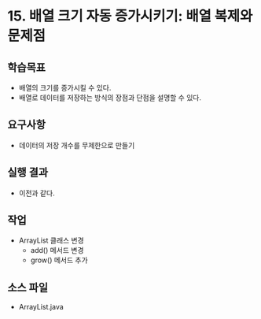 # 15. 배열 크기 자동 증가시키기: 배열 복제와 문제점

## 학습목표

- 배열의 크기를 증가시킬 수 있다.
- 배열로 데이터를 저장하는 방식의 장점과 단점을 설명할 수 있다.

## 요구사항

- 데이터의 저장 개수를 무제한으로 만들기

## 실행 결과

- 이전과 같다.


## 작업

- ArrayList 클래스 변경
  - add() 메서드 변경
  - grow() 메서드 추가

## 소스 파일

- ArrayList.java
